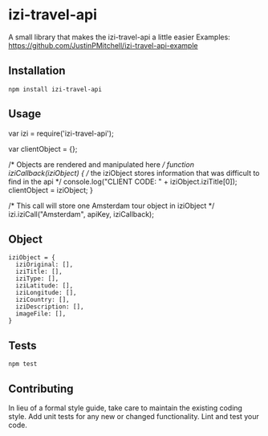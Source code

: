 izi-travel-api
=========

A small library that makes the izi-travel-api a little easier
Examples: https://github.com/JustinPMitchell/izi-travel-api-example

## Installation

  `npm install izi-travel-api`

## Usage

  var izi = require('izi-travel-api');

  var clientObject = {};

  /* Objects are rendered and manipulated here */
  function iziCallback(iziObject) {
    /* the iziObject stores information that was difficult to find in the api */
    console.log("CLIENT CODE: " + iziObject.iziTitle[0]);
    clientObject = iziObject;
  }

  /* This call will store one Amsterdam tour object in iziObject */
  izi.iziCall("Amsterdam", apiKey, iziCallback);
  
## Object

    iziObject = {
      iziOriginal: [],
      iziTitle: [],
      iziType: [],
      iziLatitude: [],
      iziLongitude: [],
      iziCountry: [],
      iziDescription: [],
      imageFile: [],
    }

## Tests

  `npm test`

## Contributing

In lieu of a formal style guide, take care to maintain the existing coding style. Add unit tests for any new or changed functionality. Lint and test your code.